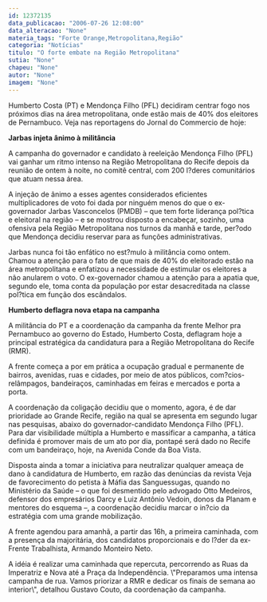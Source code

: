 ```yaml
---
id: 12372135
data_publicacao: "2006-07-26 12:08:00"
data_alteracao: "None"
materia_tags: "Forte Orange,Metropolitana,Região"
categoria: "Notícias"
titulo: "O forte embate na Região Metropolitana"
sutia: "None"
chapeu: "None"
autor: "None"
imagem: "None"
---
```

<p><P>Humberto Costa (PT) e Mendonça Filho (PFL) decidiram centrar fogo nos próximos dias na área metropolitana, onde estão mais de 40% dos eleitores de Pernambuco. Veja nas reportagens do Jornal do Commercio de hoje: </P></p>
<p><P><STRONG>Jarbas injeta ânimo à militância </STRONG></P></p>
<p><P>A campanha do governador e candidato à reeleição Mendonça Filho (PFL) vai ganhar um ritmo intenso na Região Metropolitana do Recife depois da reunião de ontem à noite, no comitê central, com 200 l?deres comunitários que atuam nessa área. </P></p>
<p><P>A injeção de ânimo a esses agentes considerados eficientes multiplicadores de voto foi dada por ninguém menos do que o ex-governador Jarbas Vasconcelos (PMDB) – que tem forte liderança pol?tica e eleitoral na região – e se mostrou disposto a encabeçar, sozinho, uma ofensiva pela Região Metropolitana nos turnos da manhã e tarde, per?odo que Mendonça decidiu reservar para as funções administrativas. </P></p>
<p><P>Jarbas nunca foi tão enfático no est?mulo à militância como ontem. Chamou a atenção para o fato de que mais de 40% do eleitorado estão na área metropolitana e enfatizou a necessidade de estimular os eleitores a não anularem o voto. O ex-governador chamou a atenção para a apatia que, segundo ele, toma conta da população por estar desacreditada na classe pol?tica em função dos escândalos. </P></p>
<p><P><STRONG>Humberto deflagra nova etapa na campanha </STRONG></P></p>
<p><P>A militância do PT e a coordenação da campanha da frente Melhor pra Pernambuco ao governo do Estado, Humberto Costa, deflagram hoje a principal estratégica da candidatura para a Região Metropolitana do Recife (RMR). </P></p>
<p><P>A frente começa a por em prática a ocupação gradual e permanente de bairros, avenidas, ruas e cidades, por meio de atos públicos, com?cios-relâmpagos, bandeiraços, caminhadas em feiras e mercados e porta a porta. </P></p>
<p><P>A coordenação da coligação decidiu que o momento, agora, é de dar prioridade ao Grande Recife, região na qual se apresenta em segundo lugar nas pesquisas, abaixo do governador-candidato Mendonça Filho (PFL). Para dar visibilidade múltipla a Humberto e massificar a campanha, a tática definida é promover mais de um ato por dia, pontapé será dado no Recife com um bandeiraço, hoje, na Avenida Conde da Boa Vista. </P></p>
<p><P>Disposta ainda a tomar a iniciativa para neutralizar qualquer ameaça de dano à candidatura de Humberto, em razão das denúncias da revista Veja de favorecimento do petista à Máfia das Sanguessugas, quando no Ministério da Saúde – o que foi desmentido pelo advogado Otto Medeiros, defensor dos empresários Darcy e Luiz Antônio Vedoin, donos da Planam e mentores do esquema –, a coordenação decidiu marcar o in?cio da estratégia com uma grande mobilização. </P></p>
<p><P>A frente agendou para amanhã, a partir das 16h, a primeira caminhada, com a presença da majoritária, dos candidatos proporcionais e do l?der da ex-Frente Trabalhista, Armando Monteiro Neto. </P></p>
<p><P>A idéia é realizar uma caminhada que repercuta, percorrendo as Ruas da Imperatriz e Nova até a Praça da Independência. \"Preparamos uma intensa campanha de rua. Vamos priorizar a RMR e dedicar os finais de semana ao interior\", detalhou Gustavo Couto, da coordenação da campanha.</P> </p>
